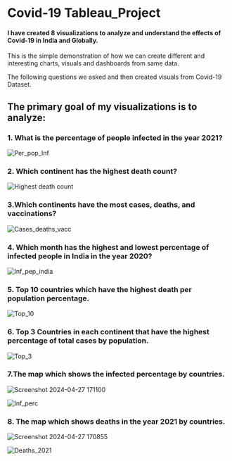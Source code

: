 # Covid-19 Tableau_Project
#### I have created 8 visualizations to analyze and understand the effects of Covid-19 in India and Globally.

This is the simple demonstration of how we can create different and interesting charts, visuals and dashboards from same data.

The following questions we asked and then created visuals from Covid-19 Dataset.

## The primary goal of my visualizations is to analyze:
### 1. What is the percentage of people infected in the year 2021?

![Per_pop_Inf](https://github.com/jahnvi1017/tableau_project/assets/168184461/fd90b5ca-ce15-4131-bab2-684cd41d04a3)

### 2. Which continent has the highest death count?

![Highest death count](https://github.com/jahnvi1017/tableau_project/assets/168184461/499bb67a-4c96-474e-a381-d7d596f3557a)

### 3.Which continents have the most cases, deaths, and vaccinations?
![Cases_deaths_vacc](https://github.com/jahnvi1017/tableau_project/assets/168184461/df52fa2f-210a-4742-af3c-dd4e7534de56)



### 4. Which month has the highest and lowest percentage of infected people in India in the year 2020?

![Inf_pep_india](https://github.com/jahnvi1017/tableau_project/assets/168184461/e323e96a-4fa4-49ed-9aa4-d07c9f28e5ec)



### 5. Top 10 countries which have the highest death per population percentage.

![Top_10](https://github.com/jahnvi1017/tableau_project/assets/168184461/2b7584db-37f6-46e7-a8b4-dedf392a980c)


### 6. Top 3 Countries in each continent that have the highest percentage of total cases by population.

![Top_3](https://github.com/jahnvi1017/tableau_project/assets/168184461/0b5b96a0-8af7-4ceb-a5b7-960d8bc5fc57)

### 7.The map which shows the infected percentage by countries.

![Screenshot 2024-04-27 171100](https://github.com/jahnvi1017/tableau_project/assets/168184461/e9823181-d6ca-43e0-ae24-907dacbc9926)

![Inf_perc](https://github.com/jahnvi1017/tableau_project/assets/168184461/09015992-2890-4e24-8ba7-8581b8adeede)

### 8. The map which shows deaths in the year 2021 by countries.
![Screenshot 2024-04-27 170855](https://github.com/jahnvi1017/tableau_project/assets/168184461/9e137abf-3e5a-4aa7-95b4-82bd10141d8f)

![Deaths_2021](https://github.com/jahnvi1017/tableau_project/assets/168184461/7cffab6e-6056-4843-8f23-40f229b2a3b0)
